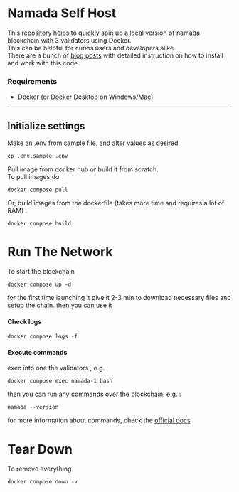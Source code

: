 # Namada Self Host
This repository helps to quickly spin up a local version of namada blockchain with 3 validators using Docker.   
This can be helpful for curios users and developers alike.   
There are a bunch of [blog posts](https://mirror.xyz/0xe4e0B45aa2b06Df651337E3519ee6ccD81511Bf0/V8GPGi3XTf1WcL0nB2oGKo1T6X1cHfzfQCpj11tuUPI) with detailed instruction on how to install and work with this code

### Requirements
- Docker (or Docker Desktop on Windows/Mac) 
---

## Initialize settings

Make an .env from sample file, and alter values as desired
```shell
cp .env.sample .env
```
Pull image from docker hub or build it from scratch.  
To pull images do 
```shell
docker compose pull
```
Or, build images from the dockerfile (takes more time and requires a lot of RAM) :

```shell
docker compose build
```

# Run The Network

To start the blockchain 
```shell
docker compose up -d
```
for the first time launching it give it 2-3 min to download necessary files and setup the chain. then you can use it   

#### Check logs
```shell
docker compose logs -f 
```
#### Execute commands
exec into one the validators , e.g.
```shell
docker compose exec namada-1 bash
```

then you can run any commands over the blockchain. e.g. :
```shell
namada --version
```

for more information about commands, check the [official docs](https://docs.namada.net/users)

# Tear Down
To remove everything
```shell
docker compose down -v
```